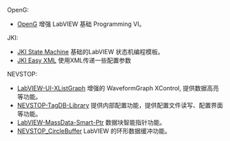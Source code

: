 
OpenG:

- [OpenG](http://sine.ni.com/nips/cds/view/p/lang/zhs/nid/209027)
增强 LabVIEW 基础 Programming VI。

JKI:

- [JKI State Machine](https://github.com/JKISoftware/JKI-State-Machine)
基础的LabVIEW 状态机编程模板。
 - [JKI Easy XML](http://sine.ni.com/nips/cds/view/p/lang/zhs/nid/209021)
使用XML传递一些配置参数

NEVSTOP:

 - [LabVIEW-UI-XListGraph](https://gitee.com/LV-UI-XControls/LabVIEW-UI-XListGraph)
增强的 WaveformGraph XControl, 提供数据高亮等功能。
 - [NEVSTOP-TagDB-Library](https://gitee.com/LV-TagDB-Library)
提供内部配置功能，提供配置文件读写、配置界面等功能。
 - [LabVIEW-MassData-Smart-Ptr](https://gitee.com/nevstop/LabVIEW-MassData-Smart-Ptr)
数据块智能指针功能。
 - [NEVSTOP_CircleBuffer](https://gitee.com/LV-NEVSTOP-CodeLibs/NEVSTOP-CircleBuffer)
LabVIEW 的环形数据缓冲功能。
